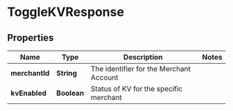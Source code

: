 

# ToggleKVResponse


## Properties

| Name | Type | Description | Notes |
|------------ | ------------- | ------------- | -------------|
|**merchantId** | **String** | The identifier for the Merchant Account |  |
|**kvEnabled** | **Boolean** | Status of KV for the specific merchant |  |



